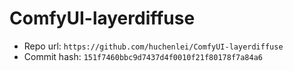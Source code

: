 # ComfyUI-layerdiffuse
- Repo url: `https://github.com/huchenlei/ComfyUI-layerdiffuse`
- Commit hash: `151f7460bbc9d7437d4f0010f21f80178f7a84a6`